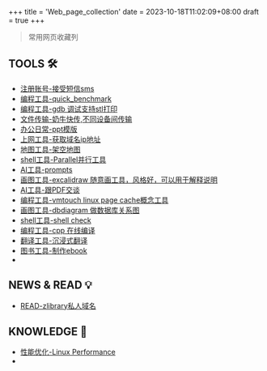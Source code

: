 +++
title = 'Web_page_collection'
date = 2023-10-18T11:02:09+08:00
draft = true
+++

> 常用网页收藏列



## TOOLS 🛠

- [注册账号-接受短信sms](https://sms-activate.org/cn)
- [编程工具-quick_benchmark](https://quick-bench.com/)
- [编程工具-gdb 调试支持stl打印](https://sourceware.org/gdb/wiki/STLSupport)
- [文件传输-奶牛快传,不同设备间传输](https://cowtransfer.com/)
- [办公日常-ppt模版](https://www.ypppt.com/)
- [上网工具-获取域名ip地址](https://www.ipaddress.com/)
- [地图工具-架空地图](https://www.makeamap.cn/)
- [shell工具-Parallel并行工具](https://opensource.com/article/18/5/gnu-parallel)
- [AI工具-prompts](https://prompts.chat/)
- [画图工具-excalidraw 随意画工具，风格好，可以用于解释说明](https://excalidraw.com/)
- [AI工具-跟PDF交谈](https://scholarturbo.com/)
- [编程工具-vmtouch linux page cache概念工具](https://hoytech.com/vmtouch/)
- [画图工具-dbdiagram 做数据库关系图](https://dbdiagram.io/d)
- [shell工具-shell check](https://www.shellcheck.net/)
- [编程工具-cpp 在线编译](https://godbolt.org/#/)
- [翻译工具-沉浸式翻译](https://immersivetranslate.com/)
- [图书工具-制作ebook](https://calibre-ebook.com/)
- 



## NEWS & READ 💡

- [READ-zlibrary私人域名](https://lib-plmgyidlkjdqtngrl3b4zsyh.carbon.pm/?redirectUrl=%252F)



## KNOWLEDGE 📖

- [性能优化-Linux Performance](https://www.brendangregg.com/linuxperf.html)
- 
